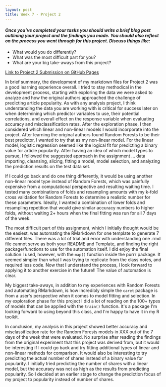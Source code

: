 ```yaml
---
layout: post
title: Week 7 - Project 2
---
```


#### _Once you’ve completed your tasks you should write a brief blog post outlining your project and the findings you made. You should also reflect on the process you went through for this project. Discuss things like:_
- What would you do differently?  
- What was the most difficult part for you?  
- What are your big take-aways from this project?  

[Link to Project 2 Submission on GitHub Pages](https://bsugg.github.io/Project2/)  

In brief summary, the development of my markdown files for Project 2 was a good learning experience overall. I tried to stay methodical in the development process, starting with exploring the data we were asked to analyze and how the original authors approached the challenge of predicting article popularity. As with any analysis project, I think understanding the data you are working with is critical for success later on when determining which predictor variables to use, their potential correlations, and overall effect on the response variable when evaluating accuracy and misclassification rates. After the exploration phase, I then considered which linear and non-linear models I would incorporate into the project. After learning the original authors found Random Forests to be their best predictor, I wanted to try that as my non-linear model. For the linear model, logistic regression seemed like the logical fit for predicting a binary value for article popularity. After having an idea of which model types to pursue, I followed the suggested approach in the assignment ... data importing, cleansing, slicing, fitting a model, model selection, and analyzing the prediction results on the test data set.  

If I could go back and do one thing differently, it would be using another non-linear model type instead of Random Forests, which was painfully expensive from a computational perspective and resulting waiting time. I tested many combinations of folds and resampling amounts with my k-fold cross validation for Random Forests to determine a realistic number for these parameters. Ideally, I wanted a combination of lower folds and resampling repetition that would give similar accuracy numbers to higher folds, without waiting 2+ hours when the final fitting was run for all 7 days of the week.  

The most difficult part of this assignment, which I initially thought would be the easiest, was automating the RMarkdown for one template to generate 7 different files. There was a lot of trial and error with understanding one .rmd file cannot serve as both your README and Template, and finding the right package/functions to use for the automation itself. I did enjoy the final solution I used, however, with the `map()` function inside the purrr package. It seemed simpler than what I was trying to replicate from the class notes, and required less code. Now that I understand the process, I look forward to applying it to another exercise in the future!! The value of automation is clear.  

My biggest take-aways, in addition to my experiences with Random Forests and automating RMarkdown, is how incredibly simple the `caret` package is from a user's perspective when it comes to model fitting and selection. In my exploration phase for this project I did a lot of reading on the 100+ types of models that can be applied with the `train()` function. It's a package I'm looking forward to using beyond this class, and I'm happy to have it in my R toolkit.  

In conclusion, my analysis in this project showed better accuracy and misclassification rate for the Random Forests models in XXX out of the 7 days of the week that were evaluated. No surprise after reading the findings from the original experiment that this project was derived from, but it would be interesting if I could go back and try fitting additional types of linear and non-linear methods for comparison. It would also be interesting to try predicting the actual number of shares instead of a binary value for popularity. I initially tried predicting the number of shares with a linear model, but the accuracy was not as high as the results from predicting popularity. So I decided at an earlier stage to change the prediction focus of my project to popularity instead of number of shares.  

